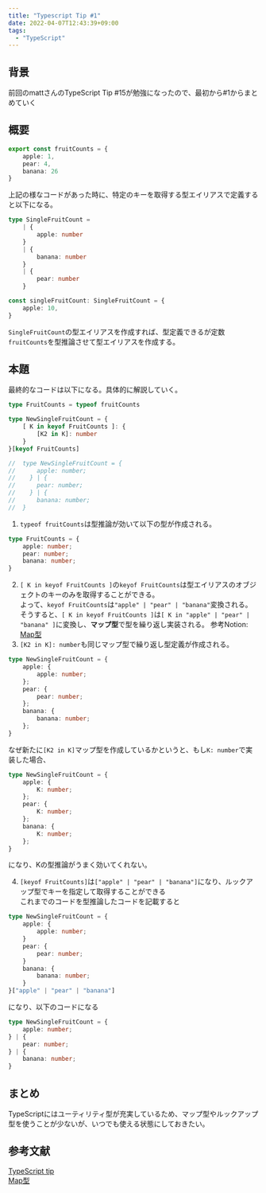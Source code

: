 ```yaml
---
title: "Typescript Tip #1"
date: 2022-04-07T12:43:39+09:00
tags: 
  - "TypeScript"
---
```

## 背景
前回のmattさんのTypeScript Tip #15が勉強になったので、最初から#1からまとめていく

## 概要
```typescript
export const fruitCounts = {
    apple: 1,
    pear: 4,
    banana: 26
}
```
上記の様なコードがあった時に、特定のキーを取得する型エイリアスで定義すると以下になる。
```typescript
type SingleFruitCount = 
    | {
        apple: number    
    }
    | {
        banana: number
    }
    | {
        pear: number
    }

const singleFruitCount: SingleFruitCount = {
    apple: 10,
}
```
`SingleFruitCount`の型エイリアスを作成すれば、型定義できるが定数`fruitCounts`を型推論させて型エイリアスを作成する。

## 本題
最終的なコードは以下になる。具体的に解説していく。
```typescript
type FruitCounts = typeof fruitCounts

type NewSingleFruitCount = {
    [ K in keyof FruitCounts ]: { 
        [K2 in K]: number
    }
}[keyof FruitCounts]

//  type NewSingleFruitCount = {
//      apple: number;
//    } | {
//      pear: number;
//    } | {
//      banana: number;
//  }
```

1. `typeof fruitCounts`は型推論が効いて以下の型が作成される。
```typescript
type FruitCounts = {
    apple: number;
    pear: number;
    banana: number;
}
```
2. `[ K in keyof FruitCounts ]`の`keyof FruitCounts`は型エイリアスのオブジェクトのキーのみを取得することができる。  
よって、`keyof FruitCounts`は`"apple" | "pear" | "banana"`変換される。  
そうすると、`[ K in keyof FruitCounts ]`は`[ K in "apple" | "pear" | "banana" ]`に変換し、**マップ型**で型を繰り返し実装される。
参考Notion: <a href="https://stitch-squid-866.notion.site/Map-652db5e51b8e465ab9fc79a8596c16af" target="_blank">Map型</a>
3. `[K2 in K]: number`も同じマップ型で繰り返し型定義が作成される。
```typescript
type NewSingleFruitCount = {
    apple: {
        apple: number;
    };
    pear: {
        pear: number;
    };
    banana: {
        banana: number;
    };
}
```
なぜ新たに`[K2 in K]`マップ型を作成しているかというと、もし`K: number`で実装した場合、
```typescript
type NewSingleFruitCount = {
    apple: {
        K: number;
    };
    pear: {
        K: number;
    };
    banana: {
        K: number;
    };
}
```
になり、Kの型推論がうまく効いてくれない。

4. `[keyof FruitCounts]`は`["apple" | "pear" | "banana"]`になり、ルックアップ型でキーを指定して取得することができる  
これまでのコードを型推論したコードを記載すると
```typescript
type NewSingleFruitCount = {
    apple: {
        apple: number;
    }
    pear: {
        pear: number;
    }
    banana: {
        banana: number;
    }
}["apple" | "pear" | "banana"]
```
になり、以下のコードになる
```typescript
type NewSingleFruitCount = {
    apple: number;
} | {
    pear: number;
} | {
    banana: number;
}
```

## まとめ
TypeScriptにはユーティリティ型が充実しているため、マップ型やルックアップ型を使うことが少ないが、いつでも使える状態にしておきたい。

## 参考文献
<a href="https://twitter.com/mpocock1/status/1497262298368409605" target="_blank">TypeScript tip</a>  
<a href="https://stitch-squid-866.notion.site/Map-652db5e51b8e465ab9fc79a8596c16af" target="_blank">Map型</a>	

